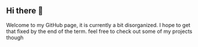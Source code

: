 ## Hi there 👋
Welcome to my GitHub page, it is currently a bit disorganized. I hope to get that fixed by the end of the term. feel free to check out some of my projects though
<!--
**AbdulBaseetShabi/AbdulBaseetShabi** is a ✨ _special_ ✨ repository because its `README.md` (this file) appears on your GitHub profile.

Here are some ideas to get you started:

- 🔭 I’m currently working on ...
- 🌱 I’m currently learning ...
- 👯 I’m looking to collaborate on ...
- 🤔 I’m looking for help with ...
- 💬 Ask me about ...
- 📫 How to reach me: ...
- 😄 Pronouns: ...
- ⚡ Fun fact: ...
-->

